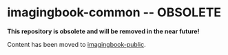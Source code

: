 # imagingbook-common -- OBSOLETE

**This repository is obsolete and will be removed in the near future!**

Content has been moved to [imagingbook-public](https://github.com/imagingbook/imagingbook-public).

